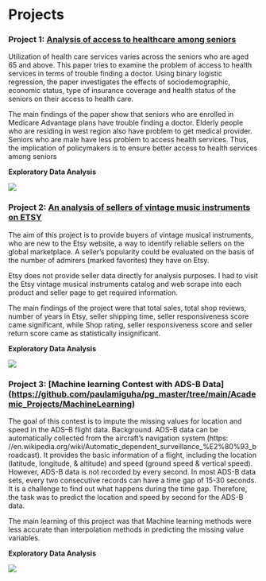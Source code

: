 # Projects


### Project 1:  [Analysis of access to healthcare among seniors](https://github.com/paulamiguha/pg_master/tree/main/Academic_Projects/Research%20Methods)

    
Utilization of health care services varies across the seniors who are aged 65 and above. This paper tries to examine the problem of access to health services in terms of trouble finding a doctor. Using binary logistic regression, the paper investigates the effects of sociodemographic, economic status, type of insurance coverage and health status of the seniors on their access to health care.

The main findings of the paper show that seniors who are enrolled in Medicare Advantage plans have trouble finding a doctor. Elderly people who are residing in west region also have problem to get medical provider. Seniors who are male have less problem to access health services. Thus, the implication of policymakers is to ensure better access to health services among seniors

**Exploratory Data Analysis**
  
![](https://github.com/paulamiguha/pg_master/blob/main/images/NHIS_EDA.png)

### Project 2: [An analysis of sellers of vintage music instruments on ETSY](https://github.com/paulamiguha/pg_master/tree/main/Academic_Projects/Tools%20for%20Data%20Analysis)  
 
    
The aim of this project is to provide buyers of vintage musical instruments, who are new to the Etsy website, a way to identify reliable sellers on the global marketplace. A seller’s popularity could be evaluated on the basis of the number of admirers (marked favorites) they have on Etsy. 
  
Etsy does not provide seller data directly for analysis purposes. I had to visit the Etsy vintage musical instruments catalog and web scrape into each product and seller page to get required information.

The main findings of the project were that total sales, total shop reviews, number of years in Etsy, seller shipping time, seller responsiveness score came significant, while Shop rating, seller responsiveness score and seller return score came as statistically insignificant. 
  
**Exploratory Data Analysis**
  
  ![](https://github.com/paulamiguha/pg_master/blob/main/images/Tools.png)


### Project 3: [Machine learning Contest with ADS-B Data] (https://github.com/paulamiguha/pg_master/tree/main/Academic_Projects/MachineLearning)
  
  
The goal of this contest is to impute the missing values for location and speed in the ADS–B flight data.
Background. ADS–B data can be automatically collected from the aircraft’s navigation system (https: //en.wikipedia.org/wiki/Automatic_dependent_surveillance_%E2%80%93_broadcast). It provides the basic information of a flight, including the location (latitude, longitude, & altitude) and speed (ground speed & vertical speed). However, ADS-B data is not recorded by every second. In most ADS-B data sets, every two consecutive records can have a time gap of 15-30 seconds. It is a challenge to find out what happens during the time gap. Therefore, the task was to predict the location and speed by second for the ADS-B data.

The main learning of this project was that Machine learning methods were less accurate than interpolation methods in predicting the missing value variables.

**Exploratory Data Analysis**
  
  ![](https://github.com/paulamiguha/pg_master/blob/main/images/MLP_Imputation.png)
  

  
